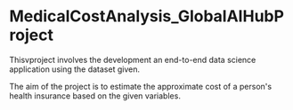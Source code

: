 # MedicalCostAnalysis_GlobalAIHubProject

Thisvproject involves the development an end-to-end data science application using the
dataset given. 

The aim of the project is to estimate the approximate cost of a person's health insurance based on the given variables. 
